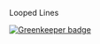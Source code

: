 Looped Lines


[![Greenkeeper badge](https://badges.greenkeeper.io/Looped-Lines/application.svg)](https://greenkeeper.io/)